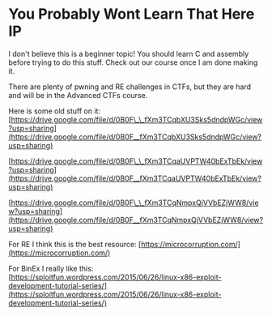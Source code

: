 # You Probably Wont Learn That Here IP

I don't believe this is a beginner topic! You should learn C and assembly before trying to do this stuff. Check out our course once I am done making it.

There are plenty of pwning and RE challenges in CTFs, but they are hard and will be in the Advanced CTFs course.

Here is some old stuff on it: [https://drive.google.com/file/d/0B0F\_\_fXm3TCqbXU3Sks5dndpWGc/view?usp=sharing](https://drive.google.com/file/d/0B0F__fXm3TCqbXU3Sks5dndpWGc/view?usp=sharing)

[https://drive.google.com/file/d/0B0F\_\_fXm3TCqaUVPTW40bExTbEk/view?usp=sharing](https://drive.google.com/file/d/0B0F__fXm3TCqaUVPTW40bExTbEk/view?usp=sharing)

[https://drive.google.com/file/d/0B0F\_\_fXm3TCqNmpxQjVVbEZjWW8/view?usp=sharing](https://drive.google.com/file/d/0B0F__fXm3TCqNmpxQjVVbEZjWW8/view?usp=sharing)

For RE I think this is the best resource: [https://microcorruption.com/](https://microcorruption.com/)

For BinEx I really like this: [https://sploitfun.wordpress.com/2015/06/26/linux-x86-exploit-development-tutorial-series/](https://sploitfun.wordpress.com/2015/06/26/linux-x86-exploit-development-tutorial-series/)

